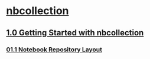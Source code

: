 # [nbcollection](http://jckantor.github.io/nbcollection/)


## [1.0 Getting Started with nbcollection](http://nbviewer.jupyter.org/github/jckantor/nbcollection/blob/master/notebooks/01.00-Getting-Started-with-nbcollection.ipynb)

### [01.1 Notebook Repository Layout](http://nbviewer.jupyter.org/github/jckantor/nbcollection/blob/master/notebooks/01.01-Notebook-Repository-Layout.ipynb)

